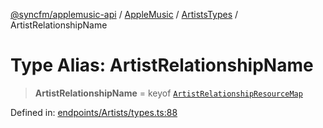 [@syncfm/applemusic-api](../../../../../../globals.md) / [AppleMusic](../../../index.md) / [ArtistsTypes](../index.md) / ArtistRelationshipName

# Type Alias: ArtistRelationshipName

> **ArtistRelationshipName** = keyof [`ArtistRelationshipResourceMap`](ArtistRelationshipResourceMap.md)

Defined in: [endpoints/Artists/types.ts:88](https://github.com/sync-fm/applemusic-api/blob/a6a8471d4d51a41f6bd8af9d95c8abf0126e10f4/src/endpoints/Artists/types.ts#L88)
